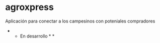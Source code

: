 # agroxpress

Aplicación para conectar a los campesinos con poteniales compradores

* * En desarrollo * *
